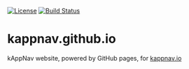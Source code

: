 [![License](https://img.shields.io/badge/License-Apache%202.0-blue.svg)](https://github.com/kappnav/kappnav-website/blob/source/LICENSE)
[![Build Status](https://travis-ci.com/kappnav/kappnav-website.svg?branch=source)](https://travis-ci.com/kappnav/kappnav-website)

# kappnav.github.io	

kAppNav website, powered by GitHub pages, for [kappnav.io](https://kappnav.io)
